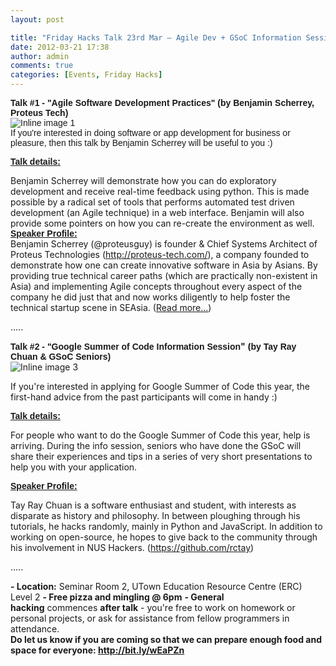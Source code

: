 ```yaml
---
layout: post

title: "Friday Hacks Talk 23rd Mar – Agile Dev + GSoC Information Session"
date: 2012-03-21 17:38
author: admin
comments: true
categories: [Events, Friday Hacks]
---
```

<div>
<div><span style="font-family: arial, helvetica, sans-serif;"><span><strong>Talk #1 - "</strong></span><strong>Agile Software Development Practices</strong><span><strong>" (</strong></span><strong>by Benjamin Scherrey, Proteus Tech)</strong></span></div>
<div>
<div>
<div>
<div>
<div>
<div><span style="font-family: arial, helvetica, sans-serif;"><span style="font-family: arial, helvetica, sans-serif;">
<img src="http://nushackers.org/wp-content/uploads/2012/03/Cheetah_run.jpg" alt="Inline image 1" /></span></span></div>
</div>
</div>
</div>
<div>
<div></div>
<div><span style="font-family: arial, helvetica, sans-serif;">If you're interested in doing software or app development for business or pleasure, then this talk by Benjamin Scherrey will be useful to you :)</span></div>
<div></div>
</div>
</div>
<div>
<div>
<div><p><span style="font-family: arial, helvetica, sans-serif;"><span style="font-family: arial, helvetica, sans-serif;"><span><span style="text-decoration: underline;"><strong><span>Talk details:</span></strong></span>
</span></span></span>
<div>Benjamin Scherrey will demonstrate how you can do exploratory development and receive real-time feedback using python. This is made possible by a radical set of tools that performs automated test driven development (an Agile technique) in a web interface. Benjamin will also provide some pointers on how you can re-create the environment as well.</div>
<div></div>
<span style="font-family: arial, helvetica, sans-serif;"><span>
</span></span>

</div>
</div>
<div><span style="font-family: arial, helvetica, sans-serif;"><strong><span style="text-decoration: underline;"><span>Speaker Profile:</span></span></strong>
</span>
<div>
<div>
<div>Benjamin Scherrey (@proteusguy) is founder &amp; Chief Systems Architect of Proteus Technologies (<a href="http://proteus-tech.com/" target="_blank">http://proteus-tech.com/</a>), a company founded to demonstrate how one can create innovative software in Asia by Asians. By providing true technical career paths (which are practically non-existent in Asia) and implementing Agile concepts throughout every aspect of the company he did just that and now works diligently to help foster the technical startup scene in SEAsia. (<a href="http://bootcamp.jfdi.asia/mentors/benjamin-scherrey/">Read more...</a>)</div>
<div></div>
<div></div>
</div><p>
<div>.....</div><p>
<div></div>
<div><span style="font-family: arial, helvetica, sans-serif;"><span><strong>Talk #2 - "</strong></span><strong>Google Summer of Code Information Session</strong></span><span><strong>" (</strong></span><strong><span style="font-family: arial, helvetica, sans-serif;">by Tay Ray Chuan & GSoC Seniors)</span></strong></div>
<div></div>
<div><img src="http://nushackers.org/wp-content/uploads/2012/03/gsoc_info_session.jpg" alt="Inline image 3" /></div>
<div></div>
<div>
<div>
<div>
<div><p>If you're interested in applying for Google Summer of Code this year, the first-hand advice from the past participants will come in handy :)</div>
<div></div>
</div>
</div>
<div>
<div><p><span style="font-family: arial, helvetica, sans-serif;"><span style="font-family: arial, helvetica, sans-serif;"><span><span style="text-decoration: underline;"><strong><span>Talk details:</span></strong></span>
</span></span></span>
<div>
<div>For people who want to do the Google Summer of Code this year, help is arriving. During the info session, seniors who have done the GSoC will share their experiences and tips in a series of very short presentations to help you with your application.</div>
<div></div>
</div>
</div>
<div>
<div><p><span style="font-family: arial, helvetica, sans-serif;"><strong><span style="text-decoration: underline;"><span>Speaker Profile:</span></span></strong>
</span>
<div>
<div>
<div>Tay Ray Chuan is a software enthusiast and student, with interests as disparate as history and philosophy. In between ploughing through his tutorials, he hacks randomly, mainly in Python and JavaScript. In addition to working on open-source, he hopes to give back to the community through his involvement in NUS Hackers. (<a href="https://github.com/rctay" target="_blank">https://github.com/rctay</a>)</div>
</div>
</div>
</div>
</div>
</div>
</div>
<div></div>
<div><p>.....<p></div>
<div></div>
</div>
<div>
<div>
<div><span><strong>- Location</strong><strong>:</strong> Seminar Room 2, UTown Education Resource Centre (ERC) Level 2</span>
<strong>- </strong><strong>Free pizza and mingling @ 6pm</strong>
<strong>- </strong><strong>General hacking</strong> commences <strong>after talk</strong> - you're free to work on homework or personal projects, or ask for assistance from fellow programmers in attendance.
<strong>
</strong></div>
<div>
<div>
<div><strong>Do let us know if you are coming so that we can prepare enough food and space for everyone: <a href="http://bit.ly/wEaPZn" target="_blank">http://bit.ly/wEaPZn</a></strong><p></div>
</div>
</div>
</div>
</div>
</div>
</div>
</div>
</div>

